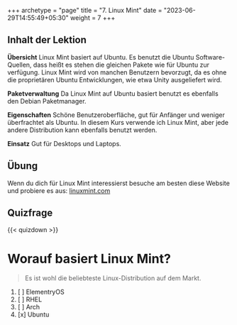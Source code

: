 +++
archetype = "page"
title = "7. Linux Mint"
date = "2023-06-29T14:55:49+05:30"
weight = 7
+++

## Inhalt der Lektion

**Übersicht**
Linux Mint basiert auf Ubuntu. Es benutzt die Ubuntu Software-Quellen, dass heißt es stehen die gleichen Pakete wie für Ubuntu zur verfügung. Linux Mint wird von manchen Benutzern bevorzugt, da es ohne die proprietären Ubuntu Entwicklungen, wie etwa Unity ausgeliefert wird.

**Paketverwaltung**
Da Linux Mint auf Ubuntu basiert benutzt es ebenfalls den Debian Paketmanager.

**Eigenschaften**
Schöne Benutzeroberfläche, gut für Anfänger und weniger überfrachtet als Ubuntu. In diesem Kurs verwende ich Linux Mint, aber jede andere Distribution kann ebenfalls benutzt werden.

**Einsatz**
Gut für Desktops und Laptops.

## Übung

Wenn du dich für Linux Mint interessierst besuche am besten diese Website und probiere es aus: [linuxmint.com](http://linuxmint.com/)

## Quizfrage

{{< quizdown >}}

# Worauf basiert Linux Mint?

> Es ist wohl die beliebteste Linux-Distribution auf dem Markt.

1. [ ] ElementryOS
1. [ ] RHEL
1. [ ] Arch
1. [x] Ubuntu
